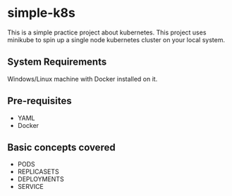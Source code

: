 # simple-k8s
This is a simple practice project about kubernetes.
This project uses minikube to spin up a single node kubernetes cluster on your local system.

## System Requirements

Windows/Linux machine with Docker installed on it.

## Pre-requisites

* YAML
* Docker

## Basic concepts covered

* PODS
* REPLICASETS
* DEPLOYMENTS
* SERVICE
